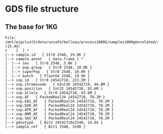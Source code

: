# GDS file structure


## The base for 1KG

    File: /mnt/wigclust5/data/unsafe/belleau/process1000G/samples1000gUnrelated/data/genoGDS1KG.2022.03.22/matGeno1000g.gds (15.4G)
    +    [  ] *
    |--+ sample.id   { Str8 2548, 19.9K }
    |--+ sample.annot   [ data.frame ] *
    |  |--+ sex   { Str8 2548, 5.0K }
    |  |--+ pop.group   { Str8 2548, 10.0K }
    |  |--+ superPop   { Str8 2548, 10.0K }
    |  \--+ batch   { Float64 2548, 19.9K }
    |--+ snp.id   { Str8 24542710, 223.5M }
    |--+ snp.chromosome   { UInt16 24542710, 46.8M }
    |--+ snp.position   { Int32 24542710, 93.6M }
    |--+ snp.allele   { Str8 24542710, 93.6M }
    |--+ snp.AF   { PackedReal24 24542710, 70.2M }
    |--+ snp.EAS_AF   { PackedReal24 24542710, 70.2M }
    |--+ snp.EUR_AF   { PackedReal24 24542710, 70.2M }
    |--+ snp.AFR_AF   { PackedReal24 24542710, 70.2M }
    |--+ snp.AMR_AF   { PackedReal24 24542710, 70.2M }
    |--+ snp.SAS_AF   { PackedReal24 24542710, 70.2M }
    |--+ genotype   { Bit2 24542710x2548, 14.6G }
    \--+ sample.ref   { Bit1 2548, 319B }


